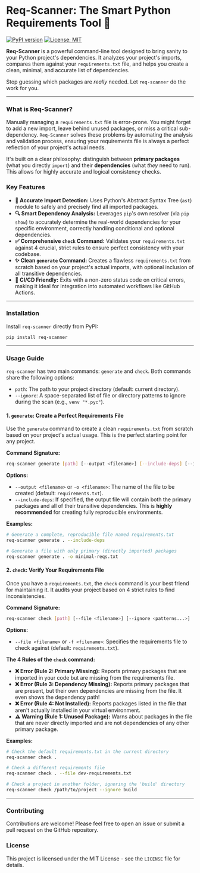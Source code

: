 # Req-Scanner: The Smart Python Requirements Tool 🐍

[![PyPI version](https://badge.fury.io/py/req-scanner.svg)](https://badge.fury.io/py/req-scanner)
[![License: MIT](https://img.shields.io/badge/License-MIT-yellow.svg)](https://opensource.org/licenses/MIT)

**Req-Scanner** is a powerful command-line tool designed to bring sanity to your Python project's dependencies. It analyzes your project's imports, compares them against your `requirements.txt` file, and helps you create a clean, minimal, and accurate list of dependencies.

Stop guessing which packages are *really* needed. Let `req-scanner` do the work for you.

---

### What is Req-Scanner?

Manually managing a `requirements.txt` file is error-prone. You might forget to add a new import, leave behind unused packages, or miss a critical sub-dependency. `Req-Scanner` solves these problems by automating the analysis and validation process, ensuring your requirements file is always a perfect reflection of your project's actual needs.

It's built on a clear philosophy: distinguish between **primary packages** (what you directly `import`) and their **dependencies** (what *they* need to run). This allows for highly accurate and logical consistency checks.

### Key Features

-   **🎯 Accurate Import Detection:** Uses Python's Abstract Syntax Tree (`ast`) module to safely and precisely find all imported packages.
-   **🔍 Smart Dependency Analysis:** Leverages `pip`'s own resolver (via `pip show`) to accurately determine the real-world dependencies for your specific environment, correctly handling conditional and optional dependencies.
-   **✅ Comprehensive `check` Command:** Validates your `requirements.txt` against 4 crucial, strict rules to ensure perfect consistency with your codebase.
-   **✨ Clean `generate` Command:** Creates a flawless `requirements.txt` from scratch based on your project's actual imports, with optional inclusion of all transitive dependencies.
-   **🤖 CI/CD Friendly:** Exits with a non-zero status code on critical errors, making it ideal for integration into automated workflows like GitHub Actions.

---

### Installation

Install `req-scanner` directly from PyPI:

```bash
pip install req-scanner
````

-----

### Usage Guide

`req-scanner` has two main commands: `generate` and `check`. Both commands share the following options:

  - `path`: The path to your project directory (default: current directory).
  - `--ignore`: A space-separated list of file or directory patterns to ignore during the scan (e.g., `venv "*.pyc"`).

#### 1\. `generate`: Create a Perfect Requirements File

Use the `generate` command to create a clean `requirements.txt` from scratch based on your project's actual usage. This is the perfect starting point for any project.

**Command Signature:**

```bash
req-scanner generate [path] [--output <filename>] [--include-deps] [--ignore <patterns...>]
```

**Options:**

  - `--output <filename>` or `-o <filename>`: The name of the file to be created (default: `requirements.txt`).
  - `--include-deps`: If specified, the output file will contain both the primary packages and all of their transitive dependencies. This is **highly recommended** for creating fully reproducible environments.

**Examples:**

```bash
# Generate a complete, reproducible file named requirements.txt
req-scanner generate . --include-deps

# Generate a file with only primary (directly imported) packages
req-scanner generate . -o minimal-reqs.txt
```

#### 2\. `check`: Verify Your Requirements File

Once you have a `requirements.txt`, the `check` command is your best friend for maintaining it. It audits your project based on 4 strict rules to find inconsistencies.

**Command Signature:**

```bash
req-scanner check [path] [--file <filename>] [--ignore <patterns...>]
```

**Options:**

  - `--file <filename>` or `-f <filename>`: Specifies the requirements file to check against (default: `requirements.txt`).

**The 4 Rules of the `check` command:**

  - **❌ Error (Rule 2: Primary Missing):** Reports primary packages that are imported in your code but are missing from the requirements file.
  - **❌ Error (Rule 3: Dependency Missing):** Reports primary packages that are present, but their own dependencies are missing from the file. It even shows the dependency path\!
  - **❌ Error (Rule 4: Not Installed):** Reports packages listed in the file that aren't actually installed in your virtual environment.
  - **⚠️ Warning (Rule 1: Unused Package):** Warns about packages in the file that are never directly imported and are not dependencies of any other primary package.

**Examples:**

```bash
# Check the default requirements.txt in the current directory
req-scanner check .

# Check a different requirements file
req-scanner check . --file dev-requirements.txt

# Check a project in another folder, ignoring the 'build' directory
req-scanner check /path/to/project --ignore build
```

-----

### Contributing

Contributions are welcome\! Please feel free to open an issue or submit a pull request on the GitHub repository.

### License

This project is licensed under the MIT License - see the `LICENSE` file for details.
